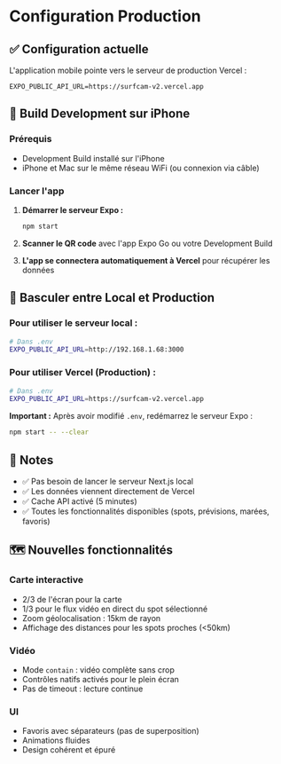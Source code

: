 # Configuration Production

## ✅ Configuration actuelle

L'application mobile pointe vers le serveur de production Vercel :

```
EXPO_PUBLIC_API_URL=https://surfcam-v2.vercel.app
```

## 🚀 Build Development sur iPhone

### Prérequis
- Development Build installé sur l'iPhone
- iPhone et Mac sur le même réseau WiFi (ou connexion via câble)

### Lancer l'app

1. **Démarrer le serveur Expo :**
   ```bash
   npm start
   ```

2. **Scanner le QR code** avec l'app Expo Go ou votre Development Build

3. **L'app se connectera automatiquement à Vercel** pour récupérer les données

## 🔄 Basculer entre Local et Production

### Pour utiliser le serveur local :
```bash
# Dans .env
EXPO_PUBLIC_API_URL=http://192.168.1.68:3000
```

### Pour utiliser Vercel (Production) :
```bash
# Dans .env
EXPO_PUBLIC_API_URL=https://surfcam-v2.vercel.app
```

**Important :** Après avoir modifié `.env`, redémarrez le serveur Expo :
```bash
npm start -- --clear
```

## 📝 Notes

- ✅ Pas besoin de lancer le serveur Next.js local
- ✅ Les données viennent directement de Vercel
- ✅ Cache API activé (5 minutes)
- ✅ Toutes les fonctionnalités disponibles (spots, prévisions, marées, favoris)

## 🗺️ Nouvelles fonctionnalités

### Carte interactive
- 2/3 de l'écran pour la carte
- 1/3 pour le flux vidéo en direct du spot sélectionné
- Zoom géolocalisation : 15km de rayon
- Affichage des distances pour les spots proches (<50km)

### Vidéo
- Mode `contain` : vidéo complète sans crop
- Contrôles natifs activés pour le plein écran
- Pas de timeout : lecture continue

### UI
- Favoris avec séparateurs (pas de superposition)
- Animations fluides
- Design cohérent et épuré
